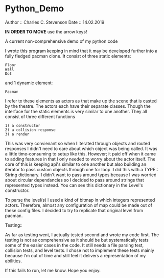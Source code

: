 # Python_Demo


Author :: Charles C. Stevenson
Date :: 14.02.2019

**IN ORDER TO MOVE**
use the arrow keys!

A current non-comprehensive demo of my python code

I wrote this program keeping in mind that it may be developed further into a fully fledged pacman clone.
It consist of three static elements:
	
	Floor
	Wall
	Dot

and 1 dynamic element:

	Pacman

I refer to these elements as actors as that make up the scene that is casted by the theatre.
The actors each have their separate classes. Though the interface for the static elements
is very similar to one another. They all consist of three different functions

	1) a constructor
	2) a collision response
	3) a render

This was very convienant so when I iterated through objects and routed responses I didn't need
to care about which object was being called. It was a little time-consuming to setup like this.
However; it paid off when it came to adding features in that I only needed to worry about the actor itself.
The core of this is keeping api's similar to one another but also building an iterator to pass custom objects through
one for loop. I did this with a TYPE : String dictionary. I didn't want to pass around types because I was worried about
circular dependancies so I decided to pass around strings that represented types instead. You can see this dictionary
in the Level's constructor.


To parse the level(s) I used a kind of bitmap in which integers represented actors. Therefore, almost any configuration
of map could be made out of these config files. I decided to try to replicate that original level from pacman. 


Testing::

As far as testing went, I actually tested second and wrote my code first. The testing is not as comprehensive
as it should be but systematically tests some of the easier cases in the code. It still needs a file parsing test,
collision tests, and level tests. I chose not to implement these tests mainly because I'm out of time and still
feel it delivers a representation of my abilities. 


If this fails to run, let me know. Hope you enjoy.

